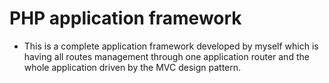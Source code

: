 # PHP application framework

* This is a complete application framework developed by myself which is having all routes management through one application router
and the whole application driven by the MVC design pattern.
